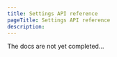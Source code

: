 ```yaml
---
title: Settings API reference
pageTitle: Settings API reference
description: 
---
```


The docs are not yet completed...